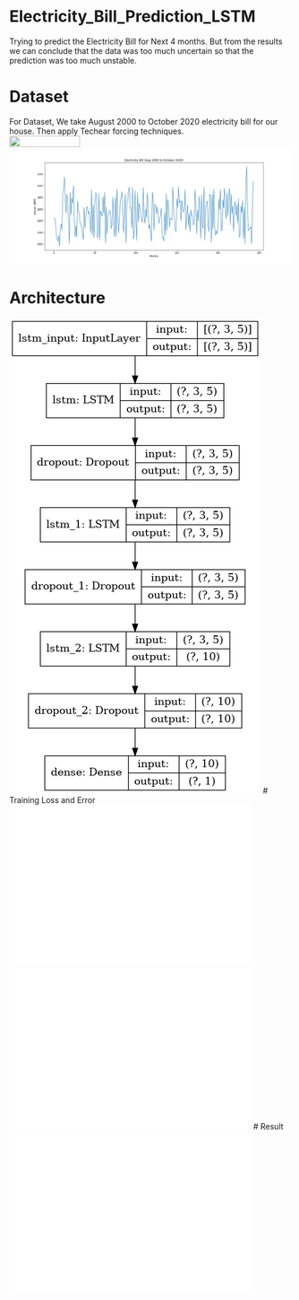 # Electricity_Bill_Prediction_LSTM
Trying to predict the Electricity Bill for Next 4 months. But from the results we can conclude that the data was too much uncertain so that the prediction was too much unstable.
# Dataset 
For Dataset, We take August 2000 to October 2020 electricity bill for our house. Then apply Techear forcing techniques.
<img src="bill.png" width="50%" height="50%">
<img src="Dataset.png">
# Architecture
<img src="Model_plot.png">
# Training Loss and Error
<img src="loss.png" >
<img src="error.png" >
# Result
<img src="Result.png">
